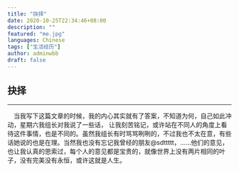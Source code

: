 ```yaml
---
title: "抉择"
date: 2020-10-25T22:34:46+08:00
description: ""
featured: "me.jpg"
languages: Chinese
tags: ["生活经历"]
author: adminwbb
draft: false
---
```


## 抉择

---

&ensp;&ensp;当我写下这篇文章的时候，我的内心其实就有了答案，不知道为何，自己如此冲动，星期六我组长对我说了一些话，
让我刻苦铭记，或许站在不同人的角度上看待这件事情，也是不同的。虽然我组长有时骂骂咧咧的，不过我也不太在意，有些话她说的也是在理。当然我也没有忘记我曾经的朋友@sdttttt，……他们的意见，也让我认真的思索过，每个人的意见都是宝贵的，就像世界上没有两片相同的叶子，没有完美没有永恒，或许这就是人生。

